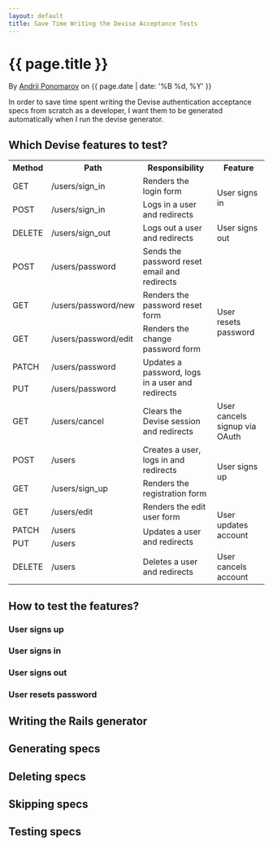 ```yaml
---
layout: default
title: Save Time Writing the Devise Acceptance Tests
---
```


# {{ page.title }}

By [Andrii Ponomarov](http://andriiponomarov.com) on {{ page.date | date: '%B %d, %Y' }}

<div id="story">In order to save time spent writing the Devise
authentication acceptance specs from scratch
as a developer,
I want them to be generated automatically
when I run the devise generator.
</div>

## Which Devise features to test?

<table>
  <tr>
    <th>Method</th>
    <th>Path</th>
    <th>Responsibility</th>
    <th>Feature</th>
  </tr>

  <tr class="selected">
    <td>GET</td>
    <td>/users/sign_in</td>
    <td>Renders the login form</td>
    <td rowspan="2">User signs in</td>
  </tr>
  <tr class="selected separated">
    <td>POST</td>
    <td>/users/sign_in</td>
    <td>Logs in a user and redirects</td>
  </tr>

  <tr class="selected separated">
    <td>DELETE</td>
    <td>/users/sign_out</td>
    <td>Logs out a user and redirects</td>
    <td>User signs out</td>
  </tr>

  <tr class="selected">
    <td>POST</td>
    <td>/users/password</td>
    <td>Sends the password reset email and redirects</td>
    <td rowspan="5">User resets password</td>
  </tr>
  <tr class="selected">
    <td>GET</td>
    <td>/users/password/new</td>
    <td>Renders the password reset form</td>
  </tr>
  <tr class="selected">
    <td>GET</td>
    <td>/users/password/edit</td>
    <td>Renders the change password form</td>
  </tr>
  <tr class="selected">
    <td>PATCH</td>
    <td>/users/password</td>
    <td rowspan="2">Updates a password, logs in a user and redirects</td>
  </tr>
  <tr class="selected separated">
    <td>PUT</td>
    <td>/users/password</td>
  </tr>

  <tr class="skipped separated">
    <td>GET</td>
    <td>/users/cancel</td>
    <td>Clears the Devise session and redirects</td>
    <td>User cancels signup via OAuth</td>
  </tr>

  <tr class="selected">
    <td>POST</td>
    <td>/users</td>
    <td>Creates a user, logs in and redirects</td>
    <td rowspan="2">User signs up</td>
  </tr>
  <tr class="selected separated">
    <td>GET</td>
    <td>/users/sign_up</td>
    <td>Renders the registration form</td>
  </tr>

  <tr class="skipped">
    <td>GET</td>
    <td>/users/edit</td>
    <td>Renders the edit user form</td>
    <td rowspan="3">User updates account</td>
  </tr>
  <tr class="skipped">
    <td>PATCH</td>
    <td>/users</td>
    <td rowspan="2">Updates a user and redirects</td>
  </tr>
  <tr class="skipped separated">
    <td>PUT</td>
    <td>/users</td>
  </tr>

  <tr class="skipped">
    <td>DELETE</td>
    <td>/users</td>
    <td>Deletes a user and redirects</td>
    <td>User cancels account</td>
  </tr>
</table>

## How to test the features?

### User signs up

### User signs in

### User signs out

### User resets password

## Writing the Rails generator

## Generating specs

## Deleting specs

## Skipping specs

## Testing specs
